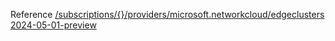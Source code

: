 Reference [/subscriptions/{}/providers/microsoft.networkcloud/edgeclusters 2024-05-01-preview](/Resources/mgmt-plane/L3N1YnNjcmlwdGlvbnMve30vcHJvdmlkZXJzL21pY3Jvc29mdC5uZXR3b3JrY2xvdWQvZWRnZWNsdXN0ZXJz/2024-05-01-preview.xml)
